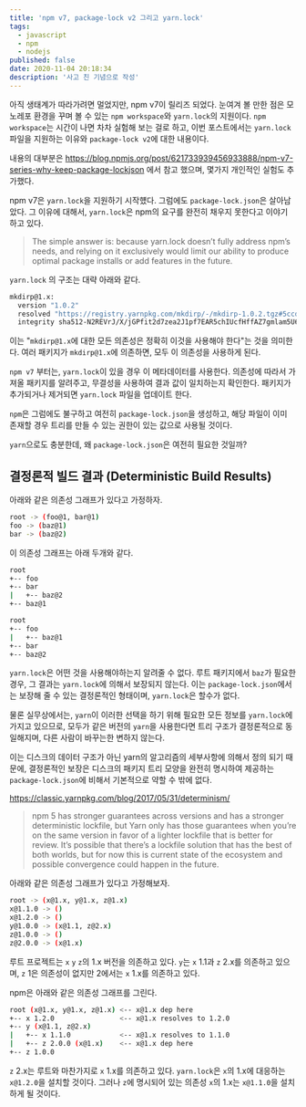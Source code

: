 ```yaml
---
title: 'npm v7, package-lock v2 그리고 yarn.lock'
tags:
  - javascript
  - npm
  - nodejs
published: false
date: 2020-11-04 20:18:34
description: '사고 친 기념으로 작성'
---
```


아직 생태계가 따라가려면 멀었지만, npm v7이 릴리즈 되었다. 눈여겨 볼 만한 점은 모노레포 환경을 꾸며 볼 수 있는 `npm workspace`와 `yarn.lock`의 지원이다. `npm workspace`는 시간이 나면 차차 실험해 보는 걸로 하고, 이번 포스트에서는 `yarn.lock`파일을 지원하는 이유와 `package-lock v2`에 대한 내용이다.

내용의 대부분은 https://blog.npmjs.org/post/621733939456933888/npm-v7-series-why-keep-package-lockjson 에서 참고 했으며, 몇가지 개인적인 실험도 추가했다.

npm v7은 `yarn.lock`을 지원하기 시작헀다. 그럼에도 `package-lock.json`은 살아남았다. 그 이유에 대해서, `yarn.lock`은 npm의 요구를 완전히 채우지 못한다고 이야기 하고 있다.

> The simple answer is: because yarn.lock doesn’t fully address npm’s needs, and relying on it exclusively would limit our ability to produce optimal package installs or add features in the future.

`yarn.lock` 의 구조는 대략 아래와 같다.

```bash
mkdirp@1.x:
  version "1.0.2"
  resolved "https://registry.yarnpkg.com/mkdirp/-/mkdirp-1.0.2.tgz#5ccd93437619ca7050b538573fc918327eba98fb"
  integrity sha512-N2REVrJ/X/jGPfit2d7zea2J1pf7EAR5chIUcfHffAZ7gmlam5U65sAm76+o4ntQbSRdTjYf7qZz3chuHlwXEA==
```

이는 "`mkdirp@1.x`에 대한 모든 의존성은 정확히 이것을 사용해야 한다"는 것을 의미한다. 여러 패키지가 `mkdirp@1.x`에 의존하면, 모두 이 의존성을 사용하게 된다.

`npm v7` 부터는, `yarn.lock`이 있을 경우 이 메타데이터를 사용한다. 의존성에 따라서 가져올 패키지를 알려주고, 무결성을 사용하여 결과 값이 일치하는지 확인한다. 패키지가 추가되거나 제거되면 `yarn.lock` 파일을 업데이트 한다.

`npm`은 그럼에도 불구하고 여전히 `package-lock.json`을 생성하고, 해당 파일이 이미 존재할 경우 트리를 만들 수 있는 권한이 있는 값으로 사용될 것이다.

`yarn`으로도 충분한데, 왜 `package-lock.json`은 여전히 필요한 것일까?

## 결정론적 빌드 결과 (Deterministic Build Results)

아래와 같은 의존성 그래프가 있다고 가정하자.

```bash
root -> (foo@1, bar@1)
foo -> (baz@1)
bar -> (baz@2)
```

이 의존성 그래프는 아래 두개와 같다.

```bash
root
+-- foo
+-- bar
|   +-- baz@2
+-- baz@1
```

```bash
root
+-- foo
|   +-- baz@1
+-- bar
+-- baz@2
```

`yarn.lock`은 어떤 것을 사용해야하는지 알려줄 수 없다. 루트 패키지에서 `baz`가 필요한 경우, 그 결과는 `yarn.lock`에 의해서 보장되지 않는다. 이는 `package-lock.json`에서는 보장해 줄 수 있는 결정론적인 형태이며, `yarn.lock`은 할수가 없다.

물론 실무상에서는, `yarn`이 이러한 선택을 하기 위해 필요한 모든 정보를 `yarn.lock`에 가지고 있으므로, 모두가 같은 버전의 `yarn`을 사용한다면 트리 구조가 결정론적으로 동일해지며, 다른 사람이 바꾸는한 변하지 않는다.

이는 디스크의 데이터 구조가 아닌 yarn의 알고리즘의 세부사항에 의해서 정의 되기 때문에, 결정론적인 보장은 디스크의 패키지 트리 모양을 완전히 명시하여 제공하는 `package-lock.json`에 비해서 기본적으로 약할 수 밖에 없다.

https://classic.yarnpkg.com/blog/2017/05/31/determinism/

> npm 5 has stronger guarantees across versions and has a stronger deterministic lockfile, but Yarn only has those guarantees when you’re on the same version in favor of a lighter lockfile that is better for review. It’s possible that there’s a lockfile solution that has the best of both worlds, but for now this is current state of the ecosystem and possible convergence could happen in the future.

아래와 같은 의존성 그래프가 있다고 가정해보자.

```bash
root -> (x@1.x, y@1.x, z@1.x)
x@1.1.0 -> ()
x@1.2.0 -> ()
y@1.0.0 -> (x@1.1, z@2.x)
z@1.0.0 -> ()
z@2.0.0 -> (x@1.x)
```

루트 프로젝트는 `x` `y` `z`의 1.x 버전을 의존하고 있다. `y`는 `x` 1.1과 `z` 2.x를 의존하고 있으며, `z` 1은 의존성이 없지만 2에서는 `x` 1.x를 의존하고 있다.

npm은 아래와 같은 의존성 그래프를 그린다.

```bash
root (x@1.x, y@1.x, z@1.x) <-- x@1.x dep here
+-- x 1.2.0                <-- x@1.x resolves to 1.2.0
+-- y (x@1.1, z@2.x)
|   +-- x 1.1.0            <-- x@1.x resolves to 1.1.0
|   +-- z 2.0.0 (x@1.x)    <-- x@1.x dep here
+-- z 1.0.0
```

`z` 2.x는 루트와 마찬가지로 `x` 1.x를 의존하고 있다. `yarn.lock`은 `x`의 1.x에 대응하는 `x@1.2.0`을 설치할 것이다. 그러나 `z`에 명시되어 있는 의존성 `x`의 1.x는 `x@1.1.0`을 설치하게 될 것이다.

